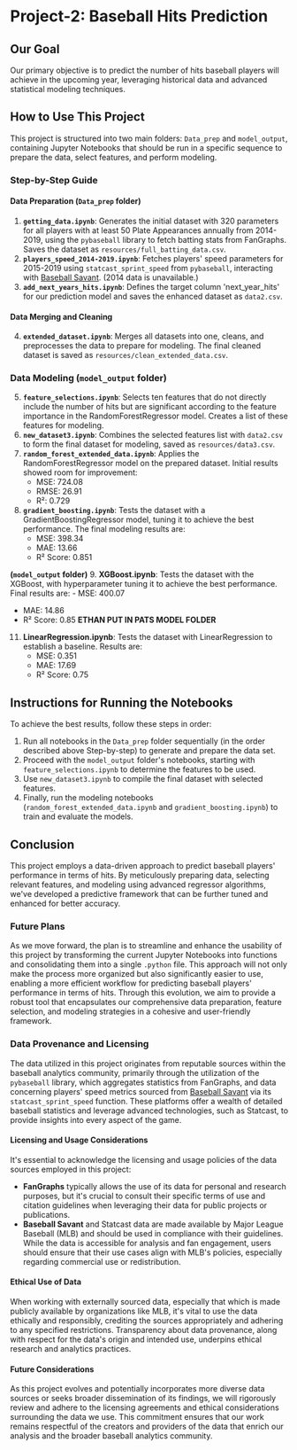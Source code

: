 # Project-2: Baseball Hits Prediction

## Our Goal
Our primary objective is to predict the number of hits baseball players will achieve in the upcoming year, leveraging historical data and advanced statistical modeling techniques.

## How to Use This Project
This project is structured into two main folders: `Data_prep` and `model_output`, containing Jupyter Notebooks that should be run in a specific sequence to prepare the data, select features, and perform modeling.

### Step-by-Step Guide

#### Data Preparation (`Data_prep` folder)
1. **`getting_data.ipynb`**: Generates the initial dataset with 320 parameters for all players with at least 50 Plate Appearances annually from 2014-2019, using the `pybaseball` library to fetch batting stats from FanGraphs. Saves the dataset as `resources/full_batting_data.csv`.
2. **`players_speed_2014-2019.ipynb`**: Fetches players' speed parameters for 2015-2019 using `statcast_sprint_speed` from `pybaseball`, interacting with [Baseball Savant](https://baseballsavant.mlb.com/). (2014 data is unavailable.)
3. **`add_next_years_hits.ipynb`**: Defines the target column 'next_year_hits' for our prediction model and saves the enhanced dataset as `data2.csv`.

#### Data Merging and Cleaning
4. **`extended_dataset.ipynb`**: Merges all datasets into one, cleans, and preprocesses the data to prepare for modeling. The final cleaned dataset is saved as `resources/clean_extended_data.csv`.

### Data Modeling (`model_output` folder)
5. **`feature_selections.ipynb`**: Selects ten features that do not directly include the number of hits but are significant according to the feature importance in the RandomForestRegressor model. Creates a list of these features for modeling.
6. **`new_dataset3.ipynb`**: Combines the selected features list with `data2.csv` to form the final dataset for modeling, saved as `resources/data3.csv`.
7. **`random_forest_extended_data.ipynb`**: Applies the RandomForestRegressor model on the prepared dataset. Initial results showed room for improvement:  
   - MSE: 724.08
   - RMSE: 26.91
   - R²: 0.729
8. **`gradient_boosting.ipynb`**: Tests the dataset with a GradientBoostingRegressor model, tuning it to achieve the best performance. The final modeling results are:
   - MSE: 398.34
   - MAE: 13.66
   - R² Score: 0.851
   
**(`model_output` folder)**
9. **XGBoost.ipynb**: Tests the dataset with the XGBoost, with hyperparameter tuning it to achieve the best performance. Final results are:
    - MSE: 400.07
   - MAE: 14.86
   - R² Score: 0.85
**ETHAN PUT IN PATS MODEL FOLDER**
11.  **LinearRegression.ipynb**: Tests the dataset with LinearRegression to establish a baseline. Results are:
     - MSE: 0.351
     - MAE: 17.69
     - R² Score: 0.75

## Instructions for Running the Notebooks
To achieve the best results, follow these steps in order:
1. Run all notebooks in the `Data_prep` folder sequentially (in the order described above Step-by-step) to generate and prepare the data set.
2. Proceed with the `model_output` folder's notebooks, starting with `feature_selections.ipynb` to determine the features to be used.
3. Use `new_dataset3.ipynb` to compile the final dataset with selected features.
4. Finally, run the modeling notebooks (`random_forest_extended_data.ipynb` and `gradient_boosting.ipynb`) to train and evaluate the models.

## Conclusion
This project employs a data-driven approach to predict baseball players' performance in terms of hits. By meticulously preparing data, selecting relevant features, and modeling using advanced regressor algorithms, we've developed a predictive framework that can be further tuned and enhanced for better accuracy.

### Future Plans

As we move forward, the plan is to streamline and enhance the usability of this project by transforming the current Jupyter Notebooks into functions and consolidating them into a single `.python` file. This approach will not only make the process more organized but also significantly easier to use, enabling a more efficient workflow for predicting baseball players' performance in terms of hits. Through this evolution, we aim to provide a robust tool that encapsulates our comprehensive data preparation, feature selection, and modeling strategies in a cohesive and user-friendly framework.

### Data Provenance and Licensing

The data utilized in this project originates from reputable sources within the baseball analytics community, primarily through the utilization of the `pybaseball` library, which aggregates statistics from FanGraphs, and data concerning players' speed metrics sourced from [Baseball Savant](https://baseballsavant.mlb.com/) via its `statcast_sprint_speed` function. These platforms offer a wealth of detailed baseball statistics and leverage advanced technologies, such as Statcast, to provide insights into every aspect of the game.

#### Licensing and Usage Considerations
It's essential to acknowledge the licensing and usage policies of the data sources employed in this project:
- **FanGraphs** typically allows the use of its data for personal and research purposes, but it's crucial to consult their specific terms of use and citation guidelines when leveraging their data for public projects or publications.
- **Baseball Savant** and Statcast data are made available by Major League Baseball (MLB) and should be used in compliance with their guidelines. While the data is accessible for analysis and fan engagement, users should ensure that their use cases align with MLB's policies, especially regarding commercial use or redistribution.

#### Ethical Use of Data
When working with externally sourced data, especially that which is made publicly available by organizations like MLB, it's vital to use the data ethically and responsibly, crediting the sources appropriately and adhering to any specified restrictions. Transparency about data provenance, along with respect for the data's origin and intended use, underpins ethical research and analytics practices.

#### Future Considerations
As this project evolves and potentially incorporates more diverse data sources or seeks broader dissemination of its findings, we will rigorously review and adhere to the licensing agreements and ethical considerations surrounding the data we use. This commitment ensures that our work remains respectful of the creators and providers of the data that enrich our analysis and the broader baseball analytics community.

